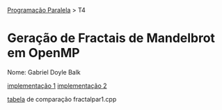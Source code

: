[Programação Paralela](https://github.com/AndreaInfUFSM/elc139-2019a) > T4

# Geração de Fractais de Mandelbrot em OpenMP

Nome: Gabriel Doyle Balk

[implementação 1](fractalpar1.cpp)
[implementação 2](fractalpar2.cpp)

[tabela](TabelaPar1.md) de comparação fractalpar1.cpp
